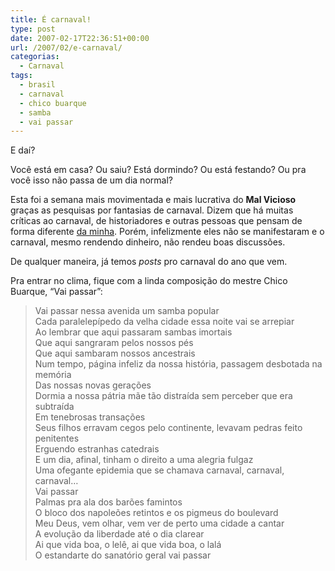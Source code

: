 ```yaml
---
title: É carnaval!
type: post
date: 2007-02-17T22:36:51+00:00
url: /2007/02/e-carnaval/
categorias:
  - Carnaval
tags:
  - brasil
  - carnaval
  - chico buarque
  - samba
  - vai passar
---
```


E daí?

Você está em casa? Ou saiu? Está dormindo? Ou está festando? Ou pra você isso não passa de um dia normal?

Esta foi a semana mais movimentada e mais lucrativa do **Mal Vicioso** graças as pesquisas por fantasias de carnaval. Dizem que há muitas críticas ao carnaval, de historiadores e outras pessoas que pensam de forma diferente [da minha][1]. Porém, infelizmente eles não se manifestaram e o carnaval, mesmo rendendo dinheiro, não rendeu boas discussões.

De qualquer maneira, já temos _posts_ pro carnaval do ano que vem.

Pra entrar no clima, fique com a linda composição do mestre Chico Buarque, “Vai passar”:

> Vai passar nessa avenida um samba popular  
> Cada paralelepípedo da velha cidade essa noite vai se arrepiar  
> Ao lembrar que aqui passaram sambas imortais  
> Que aqui sangraram pelos nossos pés  
> Que aqui sambaram nossos ancestrais  
> Num tempo, página infeliz da nossa história, passagem desbotada na memória  
> Das nossas novas gerações  
> Dormia a nossa pátria mãe tão distraída sem perceber que era subtraída  
> Em tenebrosas transações  
> Seus filhos erravam cegos pelo continente, levavam pedras feito penitentes  
> Erguendo estranhas catedrais  
> E um dia, afinal, tinham o direito a uma alegria fulgaz  
> Uma ofegante epidemia que se chamava carnaval, carnaval, carnaval…  
> Vai passar  
> Palmas pra ala dos barões famintos  
> O bloco dos napoleões retintos e os pigmeus do boulevard  
> Meu Deus, vem olhar, vem ver de perto uma cidade a cantar  
> A evolução da liberdade até o dia clarear  
> Ai que vida boa, o lelê, ai que vida boa, o lalá  
> O estandarte do sanatório geral vai passar

[1]: http://malvicioso.com/2007/02/05/o-carnaval-e-a-globalizacao/
